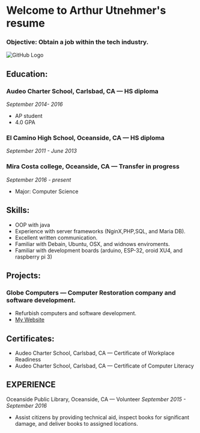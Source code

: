# Welcome to Arthur Utnehmer's resume
### Objective: Obtain a job within the tech industry.
![GitHub Logo](https://media.licdn.com/dms/image/C5603AQFDDlsLgVkqJQ/profile-displayphoto-shrink_200_200/0?e=1542240000&v=beta&t=RynAYRTfHFktw_jcayMX5OvePcrtytBAE7AwsWbtgfI)

## Education:

### Audeo Charter School, Carlsbad, CA — HS diploma
_September 2014- 2016_
* AP student
* 4.0 GPA

### El Camino High School, Oceanside, CA — HS diploma 
*September 2011 - June 2013*

### Mira Costa college, Oceanside, CA — Transfer in progress 
*September 2016 - present*
* Major: Computer Science


## Skills:
* OOP with java
* Experience with server frameworks (NginX,PHP,SQL, and Maria DB).
* Excellent written communication.  
* Familiar with Debain, Ubuntu, OSX, and widnows enviroments. 
* Familiar with development boards (arduino, ESP-32, oroid XU4, and raspberry pi 3)


## Projects:
### Globe Computers — Computer Restoration company and software development.
* Refurbish computers and software development.
* [My Website](http://globecomputers.ml/)


## Certificates:
* Audeo Charter School, Carlsbad, CA — Certificate of Workplace Readiness
* Audeo Charter School, Carlsbad, CA — Certificate of Computer Literacy

## EXPERIENCE
Oceanside Public Library, Oceanside, CA — Volunteer
_September 2015 - September 2016_
* Assist citizens by providing technical aid, inspect books for significant damage, and deliver books to assigned locations.

 
